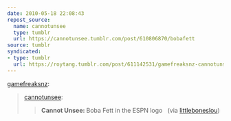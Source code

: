 ```yaml
---
date: 2010-05-18 22:08:43
repost_source:
  name: cannotunsee
  type: tumblr
  url: https://cannotunsee.tumblr.com/post/610806870/bobafett
source: tumblr
syndicated:
- type: tumblr
  url: https://roytang.tumblr.com/post/611142531/gamefreaksnz-cannotunsee-cannot-unsee-boba
---
```


<p><a href="http://blog.gamefreaks.co.nz/post/610808703">gamefreaksnz</a>:</p>
<blockquote>
<p><a href="http://cannotunsee.tumblr.com/post/610806870/cannot-unsee-boba-fett-in-the-espn-logo-via">cannotunsee</a>:</p>
<blockquote>
<p><strong>Cannot Unsee: </strong>Boba Fett in the ESPN logo   (via <a href="http://littleboneslou.tumblr.com/post/608488301">littleboneslou</a>)</p>
</blockquote>
</blockquote>